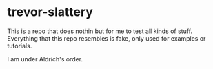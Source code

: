 # trevor-slattery

This is a repo that does nothin but for me to test all kinds of stuff.
Everything that this repo resembles is fake, only used for examples or tutorials.

I am under Aldrich's order.
